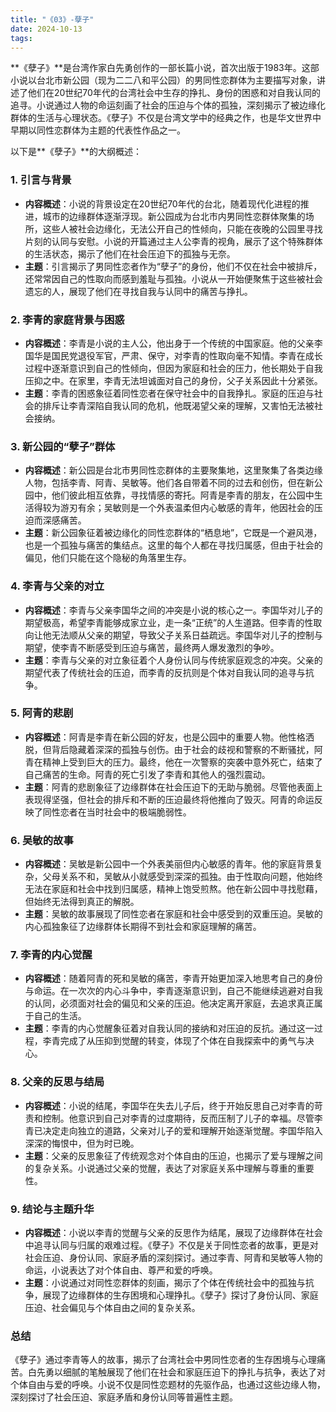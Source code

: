 ```yaml
---
title: "《03》-孽子"
date: 2024-10-13
tags: 
---
```

**《孽子》**是台湾作家白先勇创作的一部长篇小说，首次出版于1983年。这部小说以台北市新公园（现为二二八和平公园）的男同性恋群体为主要描写对象，讲述了他们在20世纪70年代的台湾社会中生存的挣扎、身份的困惑和对自我认同的追寻。小说通过人物的命运刻画了社会的压迫与个体的孤独，深刻揭示了被边缘化群体的生活与心理状态。《孽子》不仅是台湾文学中的经典之作，也是华文世界中早期以同性恋群体为主题的代表性作品之一。

以下是**《孽子》**的大纲概述：

### 1. **引言与背景**
- **内容概述**：小说的背景设定在20世纪70年代的台北，随着现代化进程的推进，城市的边缘群体逐渐浮现。新公园成为台北市内男同性恋群体聚集的场所，这些人被社会边缘化，无法公开自己的性倾向，只能在夜晚的公园里寻找片刻的认同与安慰。小说的开篇通过主人公李青的视角，展示了这个特殊群体的生活状态，揭示了他们在社会压迫下的孤独与无奈。
- **主题**：引言揭示了男同性恋者作为“孽子”的身份，他们不仅在社会中被排斥，还常常因自己的性取向而感到羞耻与孤独。小说从一开始便聚焦于这些被社会遗忘的人，展现了他们在寻找自我与认同中的痛苦与挣扎。

### 2. **李青的家庭背景与困惑**
- **内容概述**：李青是小说的主人公，他出身于一个传统的中国家庭。他的父亲李国华是国民党退役军官，严肃、保守，对李青的性取向毫不知情。李青在成长过程中逐渐意识到自己的性倾向，但因为家庭和社会的压力，他长期处于自我压抑之中。在家里，李青无法坦诚面对自己的身份，父子关系因此十分紧张。
- **主题**：李青的困惑象征着同性恋者在保守社会中的自我挣扎。家庭的压迫与社会的排斥让李青深陷自我认同的危机，他既渴望父亲的理解，又害怕无法被社会接纳。

### 3. **新公园的“孽子”群体**
- **内容概述**：新公园是台北市男同性恋群体的主要聚集地，这里聚集了各类边缘人物，包括李青、阿青、吴敏等。他们各自带着不同的过去和创伤，但在新公园中，他们彼此相互依靠，寻找情感的寄托。阿青是李青的朋友，在公园中生活得较为游刃有余；吴敏则是一个外表温柔但内心敏感的青年，他因社会的压迫而深感痛苦。
- **主题**：新公园象征着被边缘化的同性恋群体的“栖息地”，它既是一个避风港，也是一个孤独与痛苦的集结点。这里的每个人都在寻找归属感，但由于社会的偏见，他们只能在这个隐秘的角落里生存。

### 4. **李青与父亲的对立**
- **内容概述**：李青与父亲李国华之间的冲突是小说的核心之一。李国华对儿子的期望极高，希望李青能够成家立业，走一条“正统”的人生道路。但李青的性取向让他无法顺从父亲的期望，导致父子关系日益疏远。李国华对儿子的控制与期望，使李青不断感受到压迫与痛苦，最终两人爆发激烈的争吵。
- **主题**：李青与父亲的对立象征着个人身份认同与传统家庭观念的冲突。父亲的期望代表了传统社会的压迫，而李青的反抗则是个体对自我认同的追寻与抗争。

### 5. **阿青的悲剧**
- **内容概述**：阿青是李青在新公园的好友，也是公园中的重要人物。他性格洒脱，但背后隐藏着深深的孤独与创伤。由于社会的歧视和警察的不断骚扰，阿青在精神上受到巨大的压力。最终，他在一次警察的突袭中意外死亡，结束了自己痛苦的生命。阿青的死亡引发了李青和其他人的强烈震动。
- **主题**：阿青的悲剧象征了边缘群体在社会压迫下的无助与脆弱。尽管他表面上表现得坚强，但社会的排斥和不断的压迫最终将他推向了毁灭。阿青的命运反映了同性恋者在当时社会中的极端脆弱性。

### 6. **吴敏的故事**
- **内容概述**：吴敏是新公园中一个外表美丽但内心敏感的青年。他的家庭背景复杂，父母关系不和，吴敏从小就感受到深深的孤独。由于性取向问题，他始终无法在家庭和社会中找到归属感，精神上饱受煎熬。他在新公园中寻找慰藉，但始终无法得到真正的解脱。
- **主题**：吴敏的故事展现了同性恋者在家庭和社会中感受到的双重压迫。吴敏的内心孤独象征了边缘群体长期得不到社会和家庭理解的痛苦。

### 7. **李青的内心觉醒**
- **内容概述**：随着阿青的死和吴敏的痛苦，李青开始更加深入地思考自己的身份与命运。在一次次的内心斗争中，李青逐渐意识到，自己不能继续逃避对自我的认同，必须面对社会的偏见和父亲的压迫。他决定离开家庭，去追求真正属于自己的生活。
- **主题**：李青的内心觉醒象征着对自我认同的接纳和对压迫的反抗。通过这一过程，李青完成了从压抑到觉醒的转变，体现了个体在自我探索中的勇气与决心。

### 8. **父亲的反思与结局**
- **内容概述**：小说的结尾，李国华在失去儿子后，终于开始反思自己对李青的苛责和控制。他意识到自己对李青的过度期待，反而压制了儿子的幸福。尽管李青已决定走向独立的道路，父亲对儿子的爱和理解开始逐渐觉醒。李国华陷入深深的悔恨中，但为时已晚。
- **主题**：父亲的反思象征了传统观念对个体自由的压迫，也揭示了爱与理解之间的复杂关系。小说通过父亲的觉醒，表达了对家庭关系中理解与尊重的重要性。

### 9. **结论与主题升华**
- **内容概述**：小说以李青的觉醒与父亲的反思作为结尾，展现了边缘群体在社会中追寻认同与归属的艰难过程。《孽子》不仅是关于同性恋者的故事，更是对社会压迫、身份认同、家庭矛盾的深刻探讨。通过李青、阿青和吴敏等人物的命运，小说表达了对个体自由、尊严和爱的呼唤。
- **主题**：小说通过对同性恋群体的刻画，揭示了个体在传统社会中的孤独与抗争，展现了边缘群体的生存困境和心理挣扎。《孽子》探讨了身份认同、家庭压迫、社会偏见与个体自由之间的复杂关系。

### **总结**
《孽子》通过李青等人的故事，揭示了台湾社会中男同性恋者的生存困境与心理痛苦。白先勇以细腻的笔触展现了他们在社会和家庭压迫下的挣扎与抗争，表达了对个体自由与爱的呼唤。小说不仅是同性恋题材的先驱作品，也通过这些边缘人物，深刻探讨了社会压迫、家庭矛盾和身份认同等普遍性主题。
